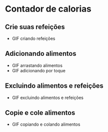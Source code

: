 # Contador de calorias

## Crie suas refeições

  - GIF criando refeições

## Adicionando alimentos

  - GIF arrastando alimentos
  - GIF adicionando por toque

## Excluindo alimentos e refeições

  - GIF excluindo alimentos e refeições

## Copie e cole alimentos

  - GIF copiando e colando alimentos
